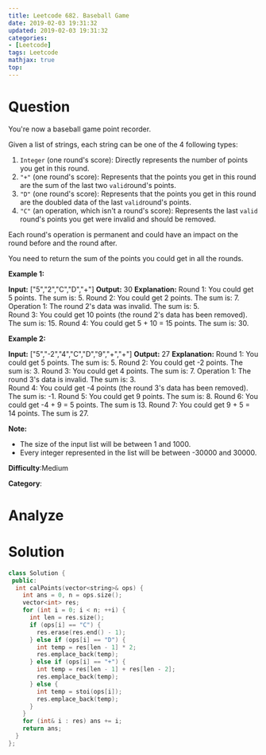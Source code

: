 ```yaml
---
title: Leetcode 682. Baseball Game
date: 2019-02-03 19:31:32
updated: 2019-02-03 19:31:32
categories: 
- [Leetcode]
tags: Leetcode
mathjax: true
top:
---
```


# Question

You're now a baseball game point recorder.

Given a list of strings, each string can be one of the 4 following types:

1. `Integer`  (one round's score): Directly represents the number of points you get in this round.
2. `"+"`  (one round's score): Represents that the points you get in this round are the sum of the last two  `valid`round's points.
3. `"D"`  (one round's score): Represents that the points you get in this round are the doubled data of the last  `valid`round's points.
4. `"C"`  (an operation, which isn't a round's score): Represents the last  `valid`  round's points you get were invalid and should be removed.

Each round's operation is permanent and could have an impact on the round before and the round after.

You need to return the sum of the points you could get in all the rounds.

**Example 1:**  

**Input:** ["5","2","C","D","+"]
**Output:** 30
**Explanation:** 
Round 1: You could get 5 points. The sum is: 5.
Round 2: You could get 2 points. The sum is: 7.
Operation 1: The round 2's data was invalid. The sum is: 5.  
Round 3: You could get 10 points (the round 2's data has been removed). The sum is: 15.
Round 4: You could get 5 + 10 = 15 points. The sum is: 30.

**Example 2:**  

**Input:** ["5","-2","4","C","D","9","+","+"]
**Output:** 27
**Explanation:** 
Round 1: You could get 5 points. The sum is: 5.
Round 2: You could get -2 points. The sum is: 3.
Round 3: You could get 4 points. The sum is: 7.
Operation 1: The round 3's data is invalid. The sum is: 3.  
Round 4: You could get -4 points (the round 3's data has been removed). The sum is: -1.
Round 5: You could get 9 points. The sum is: 8.
Round 6: You could get -4 + 9 = 5 points. The sum is 13.
Round 7: You could get 9 + 5 = 14 points. The sum is 27.

**Note:**  

- The size of the input list will be between 1 and 1000.
- Every integer represented in the list will be between -30000 and 30000.

**Difficulty**:Medium

**Category**:

<!-- more -->

# Analyze

# Solution

```cpp
class Solution {
 public:
  int calPoints(vector<string>& ops) {
    int ans = 0, n = ops.size();
    vector<int> res;
    for (int i = 0; i < n; ++i) {
      int len = res.size();
      if (ops[i] == "C") {
        res.erase(res.end() - 1);
      } else if (ops[i] == "D") {
        int temp = res[len - 1] * 2;
        res.emplace_back(temp);
      } else if (ops[i] == "+") {
        int temp = res[len - 1] + res[len - 2];
        res.emplace_back(temp);
      } else {
        int temp = stoi(ops[i]);
        res.emplace_back(temp);
      }
    }
    for (int& i : res) ans += i;
    return ans;
  }
};
```